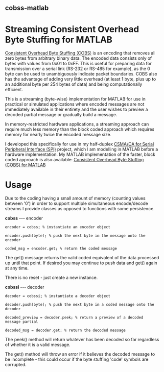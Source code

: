 ## cobss-matlab
# Streaming Consistent Overhead Byte Stuffing for MATLAB

[Consistent Overhead Byte Stuffing (COBS)](http://en.wikipedia.org/wiki/Consistent_Overhead_Byte_Stuffing) is an encoding that removes all zero bytes from arbitrary binary data. The encoded data consists only of bytes with values from 0x01 to 0xFF. This is useful for preparing data for transmission over a serial link (RS-232 or RS-485 for example), as the 0 byte can be used to unambiguously indicate packet boundaries. COBS also has the advantage of adding very little overhead (at least 1 byte, plus up to an additional byte per 254 bytes of data) and being computationally efficient.

This is a streaming (byte-wise) implementation for MATLAB for use in practical or simulated applications where encoded messages are not immediately available in their entirety and the user wishes to preview a decoded partial message or gradually build a message.

In memory-restricted hardware applications, a streaming approach can require much less memory than the block coded approach which requires memory for nearly twice the encoded message size.

I developed this specifically for use in my half-duplex [CSMA/CA for Serial Peripheral Interface (SPI)](https://github.com/phyrwork/csma-ca-spi) project, which I am modelling in MATLAB before a hardware implementation. My MATLAB implementation of the faster, block coded approach is also available: [Consistent Overhead Byte Stuffing (COBS) for MATLAB]()

# Usage

Due to the coding having a small amount of memory (counting values between '0') in order to support multiple simultaneous encode/decode streams I provide classes as opposed to functions with some persistence.

**cobss** --- encoder

	encoder = cobss; % instantiate an encoder object

	encoder.push(byte); % push the next byte in the message onto the encoder

	coded_msg = encoder.get; % return the coded message

The get() message returns the valid coded equivalent of the data processed up until that point. If desired you may continue to push data and get() again at any time.

There is no reset - just create a new instance.


**cobssi** --- decoder

	decoder = cobssi; % instantiate a decoder object

	decoder.push(byte); % push the next byte in a coded message onto the decoder

	decoded_preview = decoder.peek; % return a preview of a decoded message partial

	decoded_msg = decoder.get; % return the decoded message

The peek() method will return whatever has been decoded so far regardless of whether it is a valid message.

The get() method will throw an error if it believes the decoded message to be incomplete - this could occur if the byte stuffing 'code' symbols are corrupted.